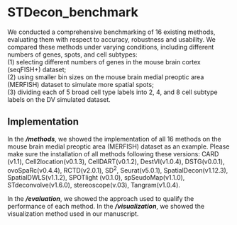 # STDecon_benchmark
We conducted a comprehensive benchmarking of 16 existing methods, evaluating them with respect to accuracy, robustness and usability. We compared these methods under varying conditions, including different numbers of genes, spots, and cell subtypes:  
(1) selecting different numbers of genes in the mouse brain cortex (seqFISH+) dataset;  
(2) using smaller bin sizes on the mouse brain medial preoptic area (MERFISH) dataset to simulate more spatial spots;  
(3) dividing each of 5 broad cell type labels into 2, 4, and 8 cell subtype labels on the DV simulated dataset. 
## Implementation
In the ***/methods***, we showed the implementation of all 16 methods on the mouse brain medial preoptic area (MERFISH) dataset as an example. Please make sure the installation of all methods following these versions: CARD (v1.1), Cell2location(v0.1.3), CellDART(v0.1.2), DestVI(v1.0.4), DSTG(v0.0.1), ovoSpaRc(v0.4.4), RCTD(v2.0.1), SD<sup>2</sup>, Seurat(v5.0.1), SpatialDecon(v1.12.3), SpatialDWLS(v1.1.2), SPOTlight (v0.1.0), spSeudoMap(v1.1.0), STdeconvolve(v1.6.0), stereoscope(v.03), Tangram(v1.0.4).  
  
In the ***/evaluation***, we showed the approach used to qualify the performance of each method. In the ***/visualization***, we  showed the visualization method used in our manuscript.
